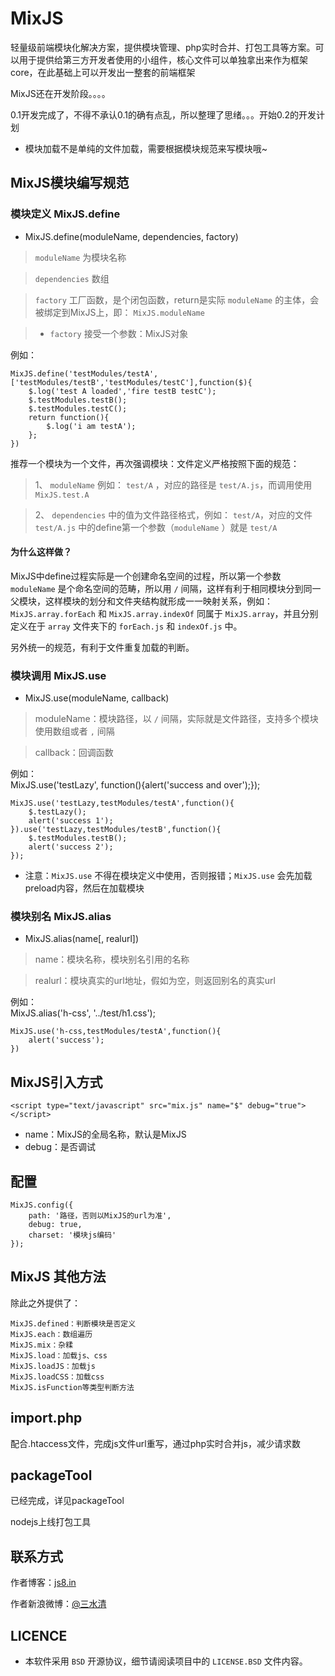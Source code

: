 MixJS
=====

轻量级前端模块化解决方案，提供模块管理、php实时合并、打包工具等方案。可以用于提供给第三方开发者使用的小组件，核心文件可以单独拿出来作为框架core，在此基础上可以开发出一整套的前端框架

MixJS还在开发阶段。。。。

0.1开发完成了，不得不承认0.1的确有点乱，所以整理了思绪。。。开始0.2的开发计划

* 模块加载不是单纯的文件加载，需要根据模块规范来写模块哦~

## MixJS模块编写规范

### 模块定义 MixJS.define

* MixJS.define(moduleName, dependencies, factory)

> `moduleName` 为模块名称

> `dependencies` 数组

> `factory` 工厂函数，是个闭包函数，return是实际 `moduleName` 的主体，会被绑定到MixJS上，即： `MixJS.moduleName`

> * `factory` 接受一个参数：MixJS对象

例如：

    MixJS.define('testModules/testA',['testModules/testB','testModules/testC'],function($){
        $.log('test A loaded','fire testB testC');
        $.testModules.testB();
        $.testModules.testC();
        return function(){
            $.log('i am testA');
        };
    })

推荐一个模块为一个文件，再次强调模块：文件定义严格按照下面的规范：

> 1、 `moduleName` 例如： `test/A` ，对应的路径是 `test/A.js`，而调用使用 `MixJS.test.A`

> 2、 `dependencies` 中的值为文件路径格式，例如： `test/A`，对应的文件 `test/A.js` 中的define第一个参数（`moduleName` ）就是 `test/A`

#### 为什么这样做？

MixJS中define过程实际是一个创建命名空间的过程，所以第一个参数 `moduleName` 是个命名空间的范畴，所以用 `/` 间隔，这样有利于相同模块分到同一父模块，这样模块的划分和文件夹结构就形成一一映射关系，例如：`MixJS.array.forEach` 和 `MixJS.array.indexOf` 同属于 `MixJS.array`，并且分别定义在于 `array` 文件夹下的 `forEach.js` 和 `indexOf.js` 中。

另外统一的规范，有利于文件重复加载的判断。

### 模块调用 MixJS.use

 * MixJS.use(moduleName, callback)

> moduleName：模块路径，以 `/` 间隔，实际就是文件路径，支持多个模块使用数组或者 `,` 间隔

> callback：回调函数

例如：    
    MixJS.use('testLazy', function(){alert('success and over');});

    MixJS.use('testLazy,testModules/testA',function(){
        $.testLazy();
        alert('success 1');
    }).use('testLazy,testModules/testB',function(){
        $.testModules.testB();
        alert('success 2');
    });

* 注意：`MixJS.use` 不得在模块定义中使用，否则报错；`MixJS.use` 会先加载preload内容，然后在加载模块

### 模块别名 MixJS.alias

 * MixJS.alias(name[, realurl])

> name：模块名称，模块别名引用的名称

> realurl：模块真实的url地址，假如为空，则返回别名的真实url

例如：    
    MixJS.alias('h-css', '../test/h1.css');

    MixJS.use('h-css,testModules/testA',function(){        
        alert('success');
    })

## MixJS引入方式

	<script type="text/javascript" src="mix.js" name="$" debug="true"></script>

* name：MixJS的全局名称，默认是MixJS
* debug：是否调试

## 配置

	MixJS.config({
		path: '路径，否则以MixJS的url为准',
		debug: true,
		charset: '模块js编码'
	});

## MixJS 其他方法

除此之外提供了：  

	MixJS.defined：判断模块是否定义
	MixJS.each：数组遍历
	MixJS.mix：杂糅
	MixJS.load：加载js、css
	MixJS.loadJS：加载js
	MixJS.loadCSS：加载css
	MixJS.isFunction等类型判断方法

## import.php
	
配合.htaccess文件，完成js文件url重写，通过php实时合并js，减少请求数

## packageTool

已经完成，详见packageTool

nodejs上线打包工具

## 联系方式

作者博客：[js8.in](http://js8.in)

作者新浪微博：[@三水清](http://weibo.com/sanshuiqing)

## LICENCE
* 本软件采用 `BSD` 开源协议，细节请阅读项目中的 `LICENSE.BSD` 文件内容。